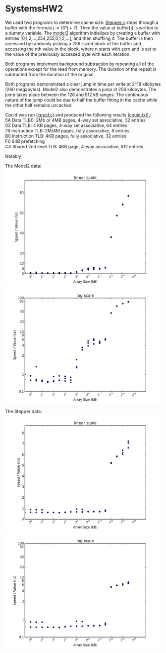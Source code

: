 # SystemsHW2

We used two programs to determine cache size. [Stepper.c](\stepper.c) steps through a buffer with the formula j := (3*j + 7). Then the value at buffer[j] is written to a dummy variable. The [model2](\model2.c) algorithm initializes by creating a buffer with entries [0,1,2,...,254,255,0,1,2,...], and then shuffling it. The buffer is then accessed by randomly picking a 256-sized block of the buffer and accessing the nth value in the block, where n starts with zero and is set to the value of the previously accessed byte with each iteration. 

Both programs implement background subtraction by repeating all of the operations except for the read from memory. The duration of the repeat is subtracted from the duration of the original. 

Both programs demonstrated a clear jump in time per write at 2^18 kilobytes (260 megabytes). Model2 also demonstrates a jump at 256 kilobytes. The jump takes place between the 128 and 512 kB ranges. The continuous nature of the jump could be due to half the buffer fitting in the cache while the other half remains uncached.

Cpuid was run [(cpuid.c)](\cpuid.c) and produced the following results [(cpuid.txt).](\cpuid.txt):<br/>
5A	Data TLB0: 2Mb or 4MB pages, 4-way set associative, 32 entries <br/>
03	Data TLB: 4 KB pages, 4-way set associative, 64 entries<br/>
76	Instruction TLB: 2M/4M pages, fully associative, 8 entries<br/>
B0	Instruction TLB: 4KB pages, fully associative, 32 entries<br/>
F0	64B prefetching<br/>
CA	Shared 2nd level TLB: 4KB page, 4-way associative, 512 entries<br/>

Notably 

The Model2 data:
![](/graphs/model2_linear.png?raw=true "Optional Title")
![](/graphs/model2_log.png?raw=true "Optional Title")

The Stepper data:
![](/graphs/adjusted_linear.png?raw=true "Optional Title")
![](/graphs/adjusted_log.png?raw=true "Optional Title")


